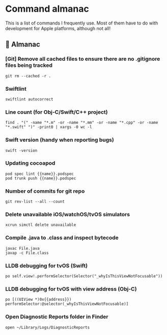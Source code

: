 # Command almanac

This is a list of commands I frequently use. Most of them have to do with development for Apple platforms, although not all! 

## 📓 Almanac
### [Git] Remove all cached files to ensure there are no .gitignore files being tracked
```git rm --cached -r .```

### Swiftlint
```swiftlint autocorrect```

### Line count (for Obj-C/Swift/C++ project)
```find . "(" -name "*.m" -or -name "*.mm" -or -name "*.cpp" -or -name "*.swift" ")" -print0 | xargs -0 wc -l```

### Swift version (handy when reporting bugs)
```swift -version```

### Updating cocoapod
```
pod spec lint {{name}}.podspec
pod trunk push {{name}}.podspec
```

### Number of commits for git repo
```git rev-list --all --count```

### Delete unavailable iOS/watchOS/tvOS simulators
```xcrun simctl delete unavailable```

### Compile .java to .class and inspect bytecode
```
javac File.java
javap -c File.class
```

### LLDB debugging for tvOS (Swift)
```po self.view!.performSelector(Selector("_whyIsThisViewNotFocusable"))```

### LLDB debugging for tvOS with view address (Obj-C)
```po [((UIView *)0x{{address}}) performSelector:@selector(_whyIsThisViewNotFocusable)]```

### Open Diagnostic Reports folder in Finder
```open ~/Library/Logs/DiagnosticReports```


